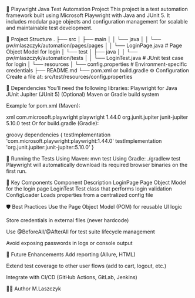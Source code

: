 🧪 Playwright Java Test Automation Project
This project is a test automation framework built using Microsoft Playwright with Java and JUnit 5. It includes modular page objects and configuration management for scalable and maintainable test development.

📁 Project Structure
.
├── src
│   ├── main
│   │   └── java
│   │       └── pw/mlaszczyk/automation/pages/pages
│   │           └── LoginPage.java         # Page Object Model for login
│   └── test
│       ├── java
│       │   └── pw/mlaszczyk/automation/tests
│       │       └── LoginTest.java         # JUnit test case for login
│       └── resources
│           └── config.properties          # Environment-specific credentials
├── README.md
└── pom.xml or build.gradle
⚙️ Configuration
Create a file at:
src/test/resources/config.properties

🧩 Dependencies
You’ll need the following libraries:
Playwright for Java
JUnit Jupiter (JUnit 5)
(Optional) Maven or Gradle build system

Example for pom.xml (Maven):

xml
<dependencies>
<dependency>
<groupId>com.microsoft.playwright</groupId>
<artifactId>playwright</artifactId>
<version>1.44.0</version>
</dependency>
<dependency>
<groupId>org.junit.jupiter</groupId>
<artifactId>junit-jupiter</artifactId>
<version>5.10.0</version>
<scope>test</scope>
</dependency>
</dependencies>
Or for build.gradle (Gradle):

groovy
dependencies {
testImplementation 'com.microsoft.playwright:playwright:1.44.0'
testImplementation 'org.junit.jupiter:junit-jupiter:5.10.0'
}

🚀 Running the Tests
Using Maven:
mvn test
Using Gradle:
./gradlew test
Playwright will automatically download its required browser binaries on the first run.


🧱 Key Components
Component	Description
LoginPage	Page Object Model for the login page
LoginTest	Test class that performs login validation
ConfigLoader	Loads properties from a centralized config file

🛡️ Best Practices
Use the Page Object Model (POM) for reusable UI logic

Store credentials in external files (never hardcode)

Use @BeforeAll/@AfterAll for test suite lifecycle management

Avoid exposing passwords in logs or console output

📌 Future Enhancements
Add reporting (Allure, HTML)

Extend test coverage to other user flows (add to cart, logout, etc.)

Integrate with CI/CD (GitHub Actions, GitLab, Jenkins)

👨‍💻 Author
M.Laszczyk
